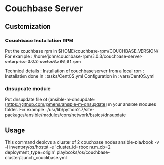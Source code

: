 # Couchbase Server

## Customization

### Couchbase Installation RPM
Put the couchbase rpm in $HOME/couchbase-rpm/COUCHBASE_VERSION/
For example :
/home/john/couchbase-rpm/3.0.3/couchbase-server-enterprise-3.0.3-centos6.x86_64.rpm

Technical details :
Installation of couchbase server from a local rpm : 
Installation done in : tasks/CentOS.yml
Configuration in : vars/CentOS.yml

### dnsupdate module

Put dnsupdate file of (ansible-m-dnsupdate)[https://github.com/jpmens/ansible-m-dnsupdate] in your ansible modules folder.
For example :
/usr/lib/python2.7/site-packages/ansible/modules/core/network/basics/dnsupdate

## Usage

This command deploys a cluster of 2 couchbase nodes
ansible-playbook -v -i inventory/os/hosts/ -e 'cluster_id=rbox num_cb=2 deployment_type=origin' playbooks/os/couchbase-cluster/launch_couchbase.yml
